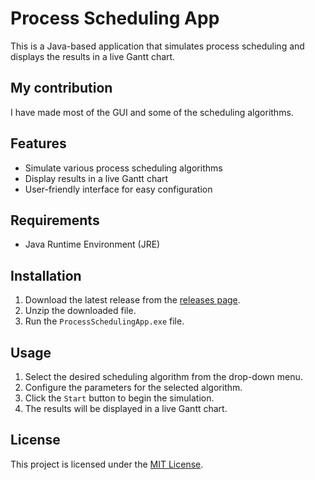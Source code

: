 # Process Scheduling App

This is a Java-based application that simulates process scheduling and displays the results in a live Gantt chart.
## My contribution
I have made most of the GUI and some of the scheduling algorithms.
## Features
- Simulate various process scheduling algorithms
- Display results in a live Gantt chart
- User-friendly interface for easy configuration

## Requirements
- Java Runtime Environment (JRE)

## Installation
1. Download the latest release from the [releases page](https://github.com/College-Projects-2019-2024/ProcessScheduling/releases).
2. Unzip the downloaded file.
3. Run the `ProcessSchedulingApp.exe` file.

## Usage
1. Select the desired scheduling algorithm from the drop-down menu.
2. Configure the parameters for the selected algorithm.
3. Click the `Start` button to begin the simulation.
4. The results will be displayed in a live Gantt chart.

## License
This project is licensed under the [MIT License](https://github.com/your-repo/your-project/blob/master/LICENSE).
